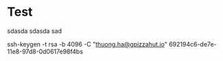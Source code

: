 # Test

sdasda
sdasda
sad

ssh-keygen -t rsa -b 4096 -C "thuong.ha@gpizzahut.io"
 692194c6-de7e-11e8-97d8-0d0617e98f4bs
